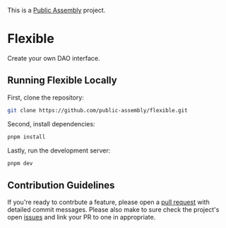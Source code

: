 This is a [Public Assembly](https://www.public---assembly.com/about) project.

# Flexible

Create your own DAO interface.

## Running Flexible Locally

First, clone the repository:

```bash
git clone https://github.com/public-assembly/flexible.git
```

Second, install dependencies:

```bash
pnpm install
```

Lastly, run the development server:

```bash
pnpm dev
```

## Contribution Guidelines

If you're ready to contrbute a feature, please open a [pull request](https://github.com/public-assembly/flexible/pulls) with detailed commit messages. Please also make to sure check the project's open [issues](https://github.com/public-assembly/flexible/issues) and link your PR to one in appropriate. 
